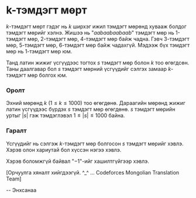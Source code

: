 k-тэмдэгт мөрт
==============
 
$k$-тэмдэгт мөрт гэдэг нь $k$ ширхэг ижил тэмдэгт мөрөнд хувааж болдог тэмдэгт мөрийг хэлнэ. Жишээ нь "$aabaabaabaab$" тэмдэгт мөр нь 1-тэмдэгт мөр, 2-тэмдэгт мөр, 4-тэмдэгт мөр байж чадна. Гэвч 3-тэмдэгт мөр, 5-тэмдэгт мөр, 6-тэмдэгт мөр байж чадахгүй. Мэдээж бүх тэмдэгт мөр нь 1-тэмдэгт мөр юм.
 
Танд латин жижиг үсгүүдээс тогтох $s$ тэмдэгт мөр болон $k$ тоо өгөгдсөн. Таны даалгавар бол $s$ тэмдэгт мөрний үсгүүдийг сэлгэх замаар $k$-тэмдэгт мөр болгох юм.
 
### Оролт
 
Эхний мөрөнд $k$ ($1 ≤ k ≤ 1000$) тоо өгөгдөнө.  Дараагийн мөрөнд жижиг латин үсгүүдээс бүрдэх $s$ тэмдэгт мөр өгөгдөнө. $s$ тэмдэгт мөрийн уртыг $|s|$ гэж тэмдэглэвэл $1 ≤ |s| ≤ 1000$ байна.
 
### Гаралт
Үсгүүдийг нь сэлгэж $k$-тэмдэгт мөр болгосон $s$ тэмдэгт мөрийг хэвлэ. Хэрэв олон хариутай бол хүссэн нэгээ хэвлэ.
 
Хэрэв боломжгүй байвал "$-1$"-ийг хашилтгүйгээр хэвлэ.

[Орчуулга хяналт хийгдээгүй. ^_^ ... Codeforces Mongolian Translation Team]

-- Энхсанаа
